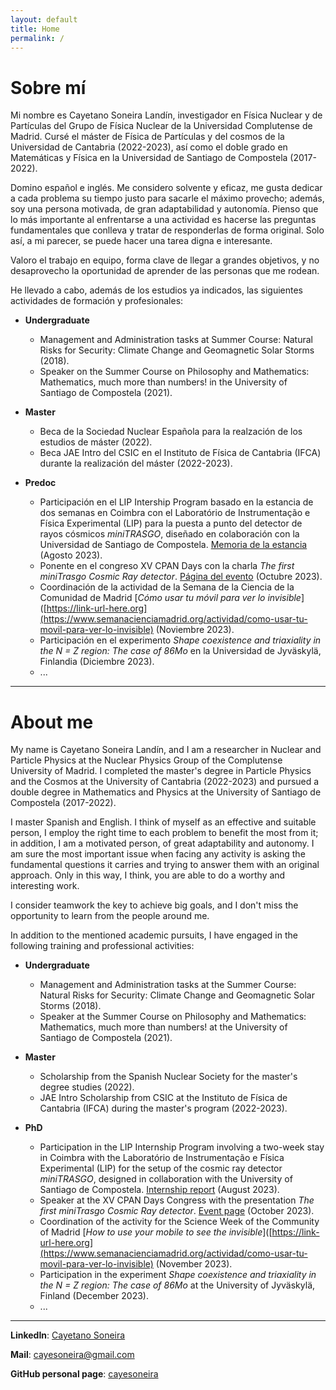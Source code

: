```yaml
---
layout: default
title: Home
permalink: /
---
```


# Sobre mí

Mi nombre es Cayetano Soneira Landín, investigador en Física Nuclear y de Partículas del Grupo de Física Nuclear de la Universidad Complutense de Madrid. Cursé el máster de Física de Partículas y del cosmos de la Universidad de Cantabria (2022-2023), así como el doble grado en Matemáticas y Física en la Universidad de Santiago de Compostela (2017-2022).

Domino español e inglés. Me considero solvente y eficaz, me gusta dedicar a cada problema su tiempo justo para sacarle el máximo provecho; además, soy una persona motivada, de gran adaptabilidad y autonomía. Pienso que lo más importante al enfrentarse a una actividad es hacerse las preguntas fundamentales que conlleva y tratar de responderlas de forma original. Solo así, a mi parecer, se puede hacer una tarea digna e interesante.

Valoro el trabajo en equipo, forma clave de llegar a grandes objetivos, y no desaprovecho la oportunidad de aprender de las personas que me rodean.

He llevado a cabo, además de los estudios ya indicados, las siguientes actividades de formación y profesionales:
- **Undergraduate**
  - Management and Administration tasks at Summer Course: Natural Risks for Security: Climate Change and Geomagnetic Solar Storms (2018).
  - Speaker on the Summer Course on Philosophy and Mathematics: Mathematics, much more than numbers! in the University of Santiago de Compostela (2021).

- **Master**
  - Beca de la Sociedad Nuclear Española para la realzación de los estudios de máster (2022).
  - Beca JAE Intro del CSIC en el Instituto de Física de Cantabria (IFCA) durante la realización del máster (2022-2023).

- **Predoc**
  - Participación en el LIP Intership Program basado en la estancia de dos semanas en Coimbra con el Laboratório de Instrumentação e Física Experimental (LIP) para la puesta a punto del detector de rayos cósmicos _miniTRASGO_, diseñado en colaboración con la Universidad de Santiago de Compostela. [Memoria de la estancia](https://www.lip.pt/?section=training&page=student-publications&filter=all&lang=en) (Agosto 2023).
  - Ponente en el congreso XV CPAN Days con la charla _The first miniTrasgo Cosmic Ray detector_. [Página del evento](https://indico.cern.ch/event/1283224/) (Octubre 2023).
  - Coordinación de la actividad de la Semana de la Ciencia de la Comunidad de Madrid [_Cómo usar tu móvil para ver lo invisible_]([https://link-url-here.org](https://www.semanacienciamadrid.org/actividad/como-usar-tu-movil-para-ver-lo-invisible) (Noviembre 2023).
  - Participación en el experimento _Shape coexistence and triaxiality in the N = Z region: The case of 86Mo_ en la Universidad de Jyväskylä, Finlandia (Diciembre 2023).
  - ...

---

# About me

My name is Cayetano Soneira Landín, and I am a researcher in Nuclear and Particle Physics at the Nuclear Physics Group of the Complutense University of Madrid. I completed the master's degree in Particle Physics and the Cosmos at the University of Cantabria (2022-2023) and pursued a double degree in Mathematics and Physics at the University of Santiago de Compostela (2017-2022).

I master Spanish and English. I think of myself as an effective and suitable person, I employ the right time to each problem to benefit the most from it; in addition, I am a motivated person, of great adaptability and autonomy. I am sure the most important issue when facing any activity is asking the fundamental questions it carries and trying to answer them with an original approach. Only in this way, I think, you are able to do a worthy and interesting work.

I consider teamwork the key to achieve big goals, and I don't miss the opportunity to learn from the people around me.

In addition to the mentioned academic pursuits, I have engaged in the following training and professional activities:

- **Undergraduate**
  - Management and Administration tasks at the Summer Course: Natural Risks for Security: Climate Change and Geomagnetic Solar Storms (2018).
  - Speaker at the Summer Course on Philosophy and Mathematics: Mathematics, much more than numbers! at the University of Santiago de Compostela (2021).

- **Master**
  - Scholarship from the Spanish Nuclear Society for the master's degree studies (2022).
  - JAE Intro Scholarship from CSIC at the Instituto de Física de Cantabria (IFCA) during the master's program (2022-2023).

- **PhD**
  - Participation in the LIP Internship Program involving a two-week stay in Coimbra with the Laboratório de Instrumentação e Física Experimental (LIP) for the setup of the cosmic ray detector _miniTRASGO_, designed in collaboration with the University of Santiago de Compostela. [Internship report](https://www.lip.pt/?section=training&page=student-publications&filter=all&lang=en) (August 2023).
  - Speaker at the XV CPAN Days Congress with the presentation _The first miniTrasgo Cosmic Ray detector_. [Event page](https://indico.cern.ch/event/1283224/) (October 2023).
  - Coordination of the activity for the Science Week of the Community of Madrid [_How to use your mobile to see the invisible_]([https://link-url-here.org](https://www.semanacienciamadrid.org/actividad/como-usar-tu-movil-para-ver-lo-invisible) (November 2023).
  - Participation in the experiment _Shape coexistence and triaxiality in the N = Z region: The case of 86Mo_ at the University of Jyväskylä, Finland (December 2023).
  - ...

---

**LinkedIn**: [Cayetano Soneira](https://www.linkedin.com/in/cayetano-soneira-906a241b5/)

**Mail**: cayesoneira@gmail.com

**GitHub personal page**: [cayesoneira](https://cayesoneira.github.io/cayesoneira/)

